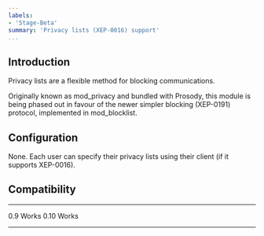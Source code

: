 ```yaml
---
labels:
- 'Stage-Beta'
summary: 'Privacy lists (XEP-0016) support'
...
```


Introduction
------------

Privacy lists are a flexible method for blocking communications.

Originally known as mod\_privacy and bundled with Prosody, this module
is being phased out in favour of the newer simpler blocking (XEP-0191)
protocol, implemented in mod\_blocklist.

Configuration
-------------

None. Each user can specify their privacy lists using their client (if
it supports XEP-0016).

Compatibility
-------------

  ------ -------
  0.9    Works
  0.10   Works
  ------ -------
